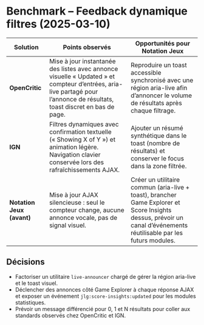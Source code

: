 # Benchmark – Feedback dynamique filtres (2025-03-10)

| Solution | Points observés | Opportunités pour Notation Jeux |
| --- | --- | --- |
| **OpenCritic** | Mise à jour instantanée des listes avec annonce visuelle « Updated » et compteur d’entrées, aria-live partagé pour l’annonce de résultats, toast discret en bas de page. | Reproduire un toast accessible synchronisé avec une région aria-live afin d’annoncer le volume de résultats après chaque filtrage. |
| **IGN** | Filtres dynamiques avec confirmation textuelle (« Showing X of Y ») et animation légère. Navigation clavier conservée lors des rafraîchissements AJAX. | Ajouter un résumé synthétique dans le toast (nombre de résultats) et conserver le focus dans la zone filtrée. |
| **Notation Jeux (avant)** | Mise à jour AJAX silencieuse : seul le compteur change, aucune annonce vocale, pas de signal visuel. | Créer un utilitaire commun (aria-live + toast), brancher Game Explorer et Score Insights dessus, prévoir un canal d’événements réutilisable par les futurs modules. |

## Décisions
- Factoriser un utilitaire `live-announcer` chargé de gérer la région aria-live et le toast visuel.
- Déclencher des annonces côté Game Explorer à chaque réponse AJAX et exposer un événement `jlg:score-insights:updated` pour les modules statistiques.
- Prévoir un message différencié pour 0, 1 et N résultats pour coller aux standards observés chez OpenCritic et IGN.
